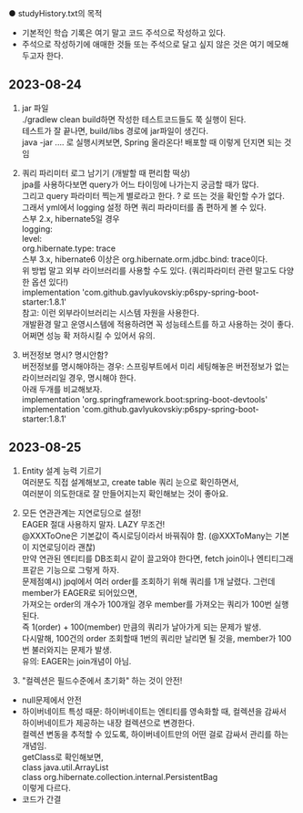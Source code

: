 ● studyHistory.txt의 목적  
- 기본적인 학습 기록은 여기 말고 코드 주석으로 작성하고 있다.  
- 주석으로 작성하기에 애매한 것들 또는 주석으로 달고 싶지 않은 것은 여기 메모해두고자 한다.  


## 2023-08-24
1. jar 파일  
./gradlew clean build하면 작성한 테스트코드들도 쭉 실행이 된다.  
테스트가 잘 끝나면, build/libs 경로에 jar파일이 생긴다.  
java -jar .... 로 실행시켜보면, Spring 올라온다! 배포할 때 이렇게 던지면 되는 것임  

2. 쿼리 파리미터 로그 남기기 (개발할 때 편리함 떡상)  
jpa를 사용하다보면 query가 어느 타이밍에 나가는지 궁금할 때가 많다.  
그리고 query 파라미터 찍는게 별로라고 한다. ? 로 뜨는 것을 확인할 수가 없다.  
그래서 yml에서 logging 설정 하면 쿼리 파라미터를 좀 편하게 볼 수 있다.  
스부 2.x, hibernate5일 경우  
logging:  
  level:  
    org.hibernate.type: trace  
스부 3.x, hibernate6 이상은 org.hibernate.orm.jdbc.bind: trace이다.  
위 방법 말고 외부 라이브러리를 사용할 수도 있다. (쿼리파라미터 관련 말고도 다양한 옵션 있다!)  
implementation 'com.github.gavlyukovskiy:p6spy-spring-boot-starter:1.8.1'  
참고: 이런 외부라이브러리는 시스템 자원을 사용한다.  
개발환경 말고 운영시스템에 적용하려면 꼭 성능테스트를 하고 사용하는 것이 좋다. 어쩌면 성능 확 저하시킬 수 있어서 유의.  

3. 버전정보 명시? 명시안함?  
버전정보를 명시해야하는 경우: 스프링부트에서 미리 세팅해놓은 버전정보가 없는 라이브러리일 경우, 명시해야 한다.  
아래 두개를 비교해보자.  
implementation 'org.springframework.boot:spring-boot-devtools'  
implementation 'com.github.gavlyukovskiy:p6spy-spring-boot-starter:1.8.1'  


## 2023-08-25
1. Entity 설계 능력 기르기  
여러분도 직접 설계해보고, create table 쿼리 눈으로 확인하면서,  
여러분이 의도한대로 잘 만들어지는지 확인해보는 것이 좋아요.  

2. 모든 연관관계는 지연로딩으로 설정!  
EAGER 절대 사용하지 말자. LAZY 무조건!  
@XXXToOne은 기본값이 즉시로딩이라서 바꿔줘야 함. (@XXXToMany는 기본이 지연로딩이라 괜찮)  
만약 연관된 엔티티를 DB조회시 같이 끌고와야 한다면, fetch join이나 엔티티그래프같은 기능으로 그렇게 하자.    
문제점예시) jpql에서 여러 order를 조회하기 위해 쿼리를 1개 날렸다. 그런데 member가 EAGER로 되어있으면,  
가져오는 order의 개수가 100개일 경우 member를 가져오는 쿼리가 100번 실행된다.  
즉 1(order) + 100(member) 만큼의 쿼리가 날아가게 되는 문제가 발생.  
다시말해, 100건의 order 조회할때 1번의 쿼리만 날리면 될 것을, member가 100번 불러와지는 문제가 발생.  
유의: EAGER는 join개념이 아님.  

3. "컬렉션은 필드수준에서 초기화" 하는 것이 안전!  
- null문제에서 안전
- 하이버네이트 특성 때문: 하이버네이트는 엔티티를 영속화할 때, 컬렉션을 감싸서 하이버네이트가 제공하는 내장 컬렉션으로 변경한다.  
  컬렉션 변동을 추적할 수 있도록, 하이버네이트만의 어떤 걸로 감싸서 관리를 하는 개념임.  
  getClass로 확인해보면,  
  class java.util.ArrayList  
  class org.hibernate.collection.internal.PersistentBag  
  이렇게 다르다.  
- 코드가 간결






